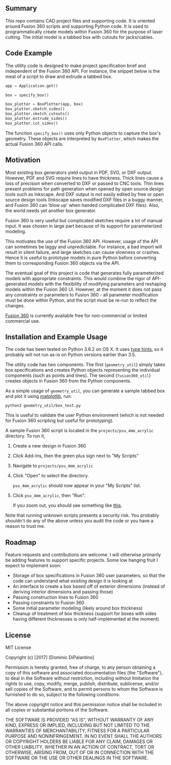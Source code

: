 ## Summary

This repo contains CAD project files and supporting code.  It is oriented around Fusion 360 scripts and supporting Python code.  It is used to programmatically create models within Fusion 360 for the purpose of laser cutting.  The initial model is a tabbed box with cutouts for jacks/cables.

## Code Example

The utility code is designed to make project specification brief and independent of the Fusion 360 API.  For instance, the snippet below is the meat of a script to draw and extrude a tabbed box.

```python
app = Application.get()

box = specify_box()

box_plotter = BoxPlotter(app, box)
box_plotter.sketch_sides()
box_plotter.sketch_cutouts()
box_plotter.extrude_sides()
box_plotter.cut_sides()
```

The function `specify_box()` uses only Python objects to capture the box's geometry.  These objects are interpreted by `BoxPlotter`, which makes the actual Fusion 360 API calls.

## Motivation

Most existing box generators yield output in PDF, SVG, or DXF output.  However, PDF and SVG require lines to have thickness.  Thick lines cause a loss of precision when converted to DXF or passed to CNC tools.  Thin lines present problems for path generation when opened by open source design tools such as Inkscape.  And DXF output is not easily edited by free or open source design tools (Inkscape saves modified DXF files in a buggy manner, and Fusion 360 can 'blow up' when handed complicated DXF files).  Also, the world needs yet another box generator.

Fusion 360 is very useful but complicated sketches require a lot of manual input.  It was chosen in large part because of its support for parameterized modeling.

This motivates the use of the Fusion 360 API.  However, usage of the API can sometimes be laggy and unpredictable.  For instance, a bad import will result in silent failure, and large sketches can cause slowness or crashes.  Hence it is useful to prototype models in pure Python before converting them to corresponding Fusion 360 objects via the API.

The eventual goal of this project is code that generates fully parameterized models with appropriate constraints.  This would combine the rigor of API-generated models with the flexibility of modifying parameters and reshaping models within the Fusion 360 UI.  However, at the moment it does not pass any constraints or parameters to Fusion 360 - all parameter modification must be done within Python, and the script must be re-run to reflect the changes.

[Fusion 360](https://www.autodesk.com/products/fusion-360/students-teachers-educators) is currently available free for non-commercial or limited commercial use.

## Installation and Example Usage

The code has been tested on Python 3.6.2 on OS X.  It uses [type hints](https://docs.python.org/3/library/typing.html), so it probably will not run as-is on Python versions earlier than 3.5.

The utility code has two components.  The first (`geometry_util`) simply takes box specifications and creates Python objects representing the individual components (such as points and lines).  The second (`fusion360_util`) creates objects in Fusion 360 from the Python components.

As a simple usage of `geometry_util`, you can generate a sample tabbed box and plot it using [matplotlib](https://matplotlib.org/faq/installing_faq.html), run:

``python3 geometry_util/box_test.py``

This is useful to validate the user Python environment (which is not needed for Fusion 360 scripting but useful for prototyping).

A sample Fusion 360 script is located in the `projects/psu_4mm_acrylic` directory.  To run it,
1.  Create a new design in Fusion 360
2.  Click Add-Ins, then the green plus sign next to "My Scripts"
3.  Navigate to `projects/psu_4mm_acrylic`
4.  Click "Open" to select the directory.

    `psu_4mm_acrylic` should now appear in your "My Scripts" list.

5.  Click `psu_4mm_acrylic`, then "Run".

    If you zoom out, you should see something like [this](https://github.com/domdip/cad-modeling/raw/master/projects/psu_4mm_acrylic/psu_4mm_acrylic.png "PSU Box Model").

Note that running unknown scripts presents a security risk.  You probably shouldn't do any of the above unless you audit the code or you have a reason to trust me.

## Roadmap

Feature requests and contributions are welcome.  I will otherwise primarily be adding features to support specific projects.  Some low hanging fruit I expect to implement soon:

- Storage of box specifications in Fusion 360 user parameters, so that the code can understand what existing design it is looking at
- An interface to create a box based off of exterior dimensions (instead of deriving interior dimensions and passing those)
- Passing construction lines to Fusion 360
- Passing constraints to Fusion 360
- Some initial parameter modeling (likely around box thickness)
- Cleanup of treatment of box thickness (support for boxes with sides having different thicknesses is only half-implemented at the moment)

## License

MIT License

Copyright (c) [2017] [Dominic DiPalantino]

Permission is hereby granted, free of charge, to any person obtaining a copy
of this software and associated documentation files (the "Software"), to deal
in the Software without restriction, including without limitation the rights
to use, copy, modify, merge, publish, distribute, sublicense, and/or sell
copies of the Software, and to permit persons to whom the Software is
furnished to do so, subject to the following conditions:

The above copyright notice and this permission notice shall be included in all
copies or substantial portions of the Software.

THE SOFTWARE IS PROVIDED "AS IS", WITHOUT WARRANTY OF ANY KIND, EXPRESS OR
IMPLIED, INCLUDING BUT NOT LIMITED TO THE WARRANTIES OF MERCHANTABILITY,
FITNESS FOR A PARTICULAR PURPOSE AND NONINFRINGEMENT. IN NO EVENT SHALL THE
AUTHORS OR COPYRIGHT HOLDERS BE LIABLE FOR ANY CLAIM, DAMAGES OR OTHER
LIABILITY, WHETHER IN AN ACTION OF CONTRACT, TORT OR OTHERWISE, ARISING FROM,
OUT OF OR IN CONNECTION WITH THE SOFTWARE OR THE USE OR OTHER DEALINGS IN THE
SOFTWARE.
